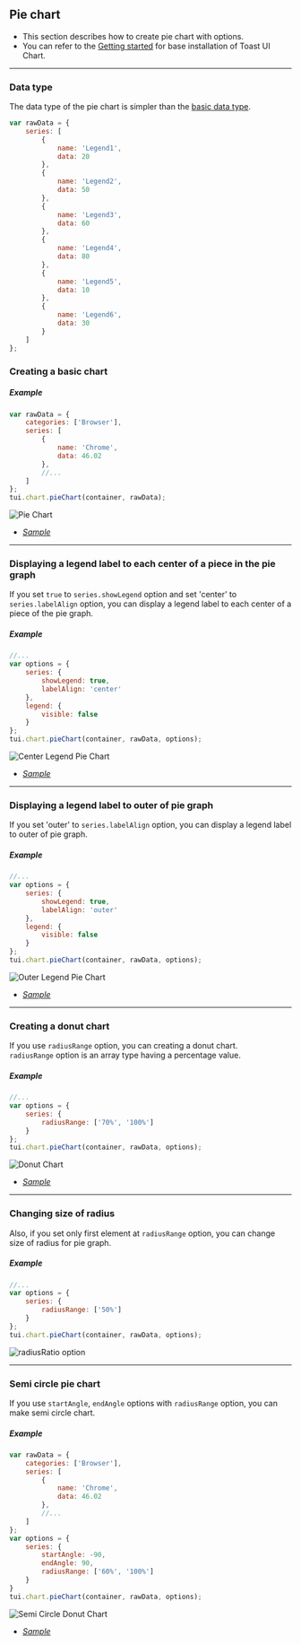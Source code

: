 ## Pie chart
* This section describes how to create pie chart with options.
* You can refer to the [Getting started](getting-started.md) for base installation of Toast UI Chart.

***

### Data type
The data type of the pie chart is simpler than the [basic data type](chart-types-bar,column.md#basic-data-type).

```javascript
var rawData = {
    series: [
        {
            name: 'Legend1',
            data: 20
        },
        {
            name: 'Legend2',
            data: 50
        },
        {
            name: 'Legend3',
            data: 60
        },
        {
            name: 'Legend4',
            data: 80
        },
        {
            name: 'Legend5',
            data: 10
        },
        {
            name: 'Legend6',
            data: 30
        }
    ]
};
```

### Creating a basic chart

##### Example

```javascript
var rawData = {
    categories: ['Browser'],
    series: [
        {
            name: 'Chrome',
            data: 46.02
        },
        //...
    ]
};
tui.chart.pieChart(container, rawData);
```
![Pie Chart](https://user-images.githubusercontent.com/35218826/36881907-21f7af84-1e14-11e8-8d50-755e5f4674d2.png)

* _[Sample](https://nhnent.github.io/tui.chart/latest/tutorial-example07-01-pie-chart-basic.html)_

***

### Displaying a legend label to each center of a piece in the pie graph

If you set `true` to `series.showLegend` option and set 'center' to `series.labelAlign` option, you can display a legend label to each center of a piece of the pie graph.

##### Example

```javascript
//...
var options = {
    series: {
        showLegend: true,
        labelAlign: 'center'
    },
    legend: {
        visible: false
    }
};
tui.chart.pieChart(container, rawData, options);
```
![Center Legend Pie Chart](https://user-images.githubusercontent.com/35218826/36882119-5ccf1182-1e15-11e8-9bcf-c1d30e1a8ca0.png)

* _[Sample](https://nhnent.github.io/tui.chart/latest/tutorial-example07-02-pie-chart-center-legend.html)_

***

### Displaying a legend label to outer of pie graph
If you set 'outer' to `series.labelAlign` option, you can display a legend label to outer of pie graph.

##### Example

```javascript
//...
var options = {
    series: {
        showLegend: true,
        labelAlign: 'outer'
    },
    legend: {
        visible: false
    }
};
tui.chart.pieChart(container, rawData, options);
```
![Outer Legend Pie Chart](https://user-images.githubusercontent.com/35218826/36882140-81a3815a-1e15-11e8-890a-ff89c8b70dcb.png)

* _[Sample](https://nhnent.github.io/tui.chart/latest/tutorial-example07-03-pie-chart-outer-legend.html)_

***

### Creating a donut chart

If you use `radiusRange` option, you can creating a donut chart.<br>
`radiusRange` option is an array type having a percentage value.

##### Example

```javascript
//...
var options = {
    series: {
        radiusRange: ['70%', '100%']
    }
};
tui.chart.pieChart(container, rawData, options);
```

![Donut Chart](https://user-images.githubusercontent.com/35218826/36882216-cc4f9a2c-1e15-11e8-9e25-04f351daef4e.png)


* _[Sample](https://nhnent.github.io/tui.chart/latest/tutorial-example07-04-pie-chart-donut.html)_

***

### Changing size of radius

Also, if you set only first element at `radiusRange` option, you can change size of radius for pie graph.<br>


##### Example

```javascript
//...
var options = {
    series: {
        radiusRange: ['50%']
    }
};
tui.chart.pieChart(container, rawData, options);
```

![radiusRatio option](https://user-images.githubusercontent.com/35218826/36882295-5182fca2-1e16-11e8-9724-ba94b2901d6e.png)


***

### Semi circle pie chart

If you use `startAngle`, `endAngle` options with `radiusRange` option, you can make semi circle chart.

##### Example

```javascript
var rawData = {
    categories: ['Browser'],
    series: [
        {
            name: 'Chrome',
            data: 46.02
        },
        //...
    ]
};
var options = {
    series: {
        startAngle: -90,
        endAngle: 90,
        radiusRange: ['60%', '100%']
    }
}
tui.chart.pieChart(container, rawData, options);
```

![Semi Circle Donut Chart](https://user-images.githubusercontent.com/35218826/36882331-82acfd1e-1e16-11e8-8bb6-351a91487d4e.png)

* _[Sample](https://nhnent.github.io/tui.chart/latest/tutorial-example07-05-pie-chart-semi-circle-donut.html)_

